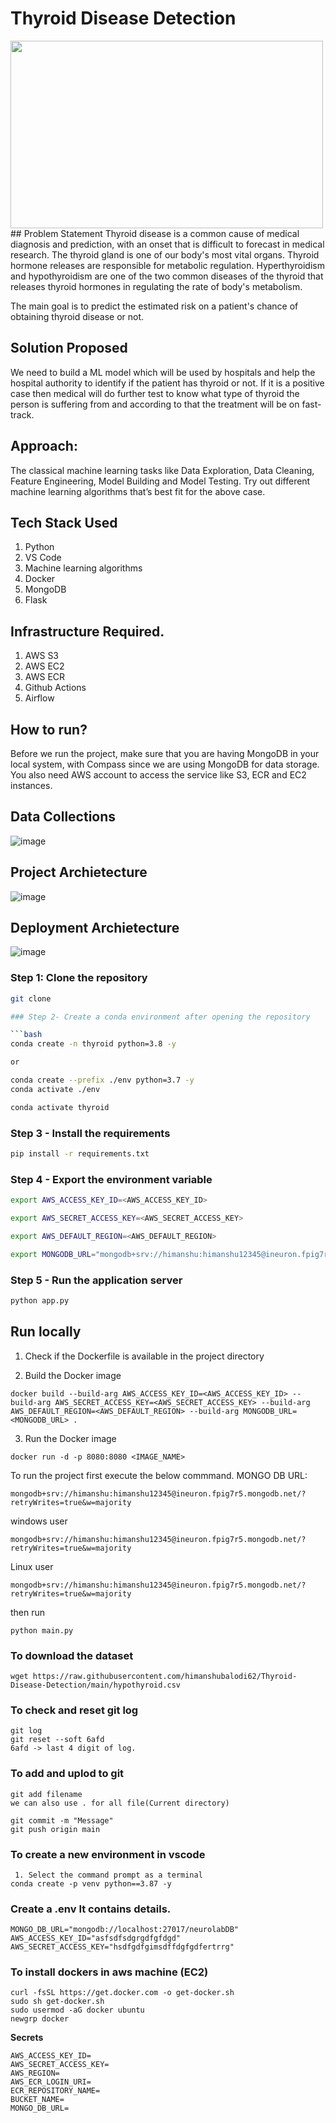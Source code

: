 # Thyroid Disease Detection


<img src="https://www.betterhealthclinic.ca/wp-content/uploads/2019/01/Thyroid-768x691.jpg" width="500" height="300"/>
## Problem Statement
Thyroid disease is a common cause of medical diagnosis and prediction, with an onset that is difficult to forecast in medical research. The thyroid gland is one of our body's most vital organs. Thyroid hormone releases are responsible for metabolic regulation. Hyperthyroidism and hypothyroidism are one of the two common diseases of the thyroid that releases thyroid hormones in regulating the rate of body's metabolism.

The main goal is to predict the estimated risk on a patient's chance of obtaining thyroid disease or not.

## Solution Proposed 
We need to build a ML model which will be used by hospitals and help the hospital authority to identify if the patient has thyroid or not. If it is a positive case then medical will do further test to know what type of thyroid the person is suffering from and according to that the treatment will be on fast-track.


## Approach: 
The classical machine learning tasks like Data Exploration, Data Cleaning,
Feature Engineering, Model Building and Model Testing. Try out different machine
learning algorithms that’s best fit for the above case.

## Tech Stack Used
1. Python 
2. VS Code 
3. Machine learning algorithms
4. Docker
5. MongoDB
6. Flask

## Infrastructure Required.

1. AWS S3
2. AWS EC2
3. AWS ECR
4. Github Actions
5. Airflow


## How to run?
Before we run the project, make sure that you are having MongoDB in your local system, with Compass since we are using MongoDB for data storage. You also need AWS account to access the service like S3, ECR and EC2 instances.

 







## Data Collections

![image](https://user-images.githubusercontent.com/102937478/216246951-7c187908-a8b0-4c64-8f37-6549c49e20fa.png)

## Project Archietecture

![image](https://user-images.githubusercontent.com/57321948/193536768-ae704adc-32d9-4c6c-b234-79c152f756c5.png)


## Deployment Archietecture
![image](https://user-images.githubusercontent.com/57321948/193536973-4530fe7d-5509-4609-bfd2-cd702fc82423.png)



### Step 1: Clone the repository
```bash
git clone 

### Step 2- Create a conda environment after opening the repository

```bash
conda create -n thyroid python=3.8 -y

or 

conda create --prefix ./env python=3.7 -y
conda activate ./env
```

```bash
conda activate thyroid
```

### Step 3 - Install the requirements
```bash
pip install -r requirements.txt
```

### Step 4 - Export the environment variable
```bash
export AWS_ACCESS_KEY_ID=<AWS_ACCESS_KEY_ID>

export AWS_SECRET_ACCESS_KEY=<AWS_SECRET_ACCESS_KEY>

export AWS_DEFAULT_REGION=<AWS_DEFAULT_REGION>

export MONGODB_URL="mongodb+srv://himanshu:himanshu12345@ineuron.fpig7r5.mongodb.net/?retryWrites=true&w=majority"

```

### Step 5 - Run the application server
```bash
python app.py
```


## Run locally

1. Check if the Dockerfile is available in the project directory

2. Build the Docker image
```
docker build --build-arg AWS_ACCESS_KEY_ID=<AWS_ACCESS_KEY_ID> --build-arg AWS_SECRET_ACCESS_KEY=<AWS_SECRET_ACCESS_KEY> --build-arg AWS_DEFAULT_REGION=<AWS_DEFAULT_REGION> --build-arg MONGODB_URL=<MONGODB_URL> . 

```

3. Run the Docker image
```
docker run -d -p 8080:8080 <IMAGE_NAME>
```

To run the project  first execute the below commmand.
MONGO DB URL: 
```
mongodb+srv://himanshu:himanshu12345@ineuron.fpig7r5.mongodb.net/?retryWrites=true&w=majority
```
windows user

```
mongodb+srv://himanshu:himanshu12345@ineuron.fpig7r5.mongodb.net/?retryWrites=true&w=majority
```

Linux user

```
mongodb+srv://himanshu:himanshu12345@ineuron.fpig7r5.mongodb.net/?retryWrites=true&w=majority
```

then run 
```
python main.py
```

### To download the dataset 
```
wget https://raw.githubusercontent.com/himanshubalodi62/Thyroid-Disease-Detection/main/hypothyroid.csv
```

### To check and reset git log
```
git log
git reset --soft 6afd
6afd -> last 4 digit of log. 
```

### To add and uplod to git
```
git add filename
we can also use . for all file(Current directory)

git commit -m "Message"
git push origin main
```


### **To create a new environment in vscode** 
```
 1. Select the command prompt as a terminal 
conda create -p venv python==3.87 -y
```

### Create a .env It contains details.
```
MONGO_DB_URL="mongodb://localhost:27017/neurolabDB"
AWS_ACCESS_KEY_ID="asfsdfsdgrgdfgfdgd"
AWS_SECRET_ACCESS_KEY="hsdfgdfgimsdffdgfgdfertrrg"
```
### **To install dockers in aws machine (EC2)**
```
curl -fsSL https://get.docker.com -o get-docker.sh
sudo sh get-docker.sh
sudo usermod -aG docker ubuntu
newgrp docker
```



**Secrets**
```
AWS_ACCESS_KEY_ID=
AWS_SECRET_ACCESS_KEY=
AWS_REGION=
AWS_ECR_LOGIN_URI=
ECR_REPOSITORY_NAME=
BUCKET_NAME=
MONGO_DB_URL=
```
